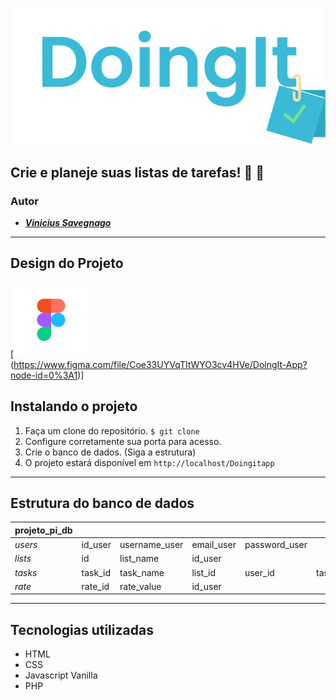 ![Doingit App Logo](https://github.com/savegdesigner/Doingitapp/blob/master/doingit-logo.svg)

## Crie e planeje suas listas de tarefas! :ledger: :gem:

### Autor 
- [**_Vinicius Savegnago_**](https://www.instagram.com/vsgdesigner/)

---

## Design do Projeto

[![Figma Logo](https://github.com/savegdesigner/Doingitapp/blob/master/figma-logo.svg)(https://www.figma.com/file/Coe33UYVqTItWYO3cv4HVe/DoingIt-App?node-id=0%3A1)]

## Instalando o projeto
1. Faça um clone do repositório. `$ git clone`
2. Configure corretamente sua porta para acesso.
3. Crie o banco de dados. (Siga a estrutura)
4. O projeto estará disponível em ``http://localhost/Doingitapp``

---

## Estrutura do banco de dados

| projeto_pi_db | | | | | |
| ------------- | ------------- | ------------- | ------------- | ------------- | ------------- |
| *users*  | id_user  | username_user | email_user | password_user | |
| *lists* | id | list_name| id_user |  | |
| *tasks*  | task_id  | task_name | list_id | user_id | task_complete |
| *rate*   | rate_id  | rate_value| id_user |  | |

---

## Tecnologias utilizadas

- HTML
- CSS
- Javascript Vanilla
- PHP
